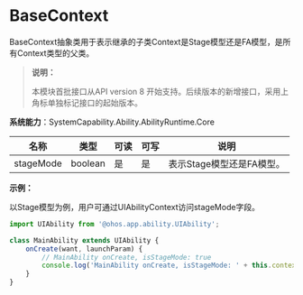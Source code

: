 # BaseContext

BaseContext抽象类用于表示继承的子类Context是Stage模型还是FA模型，是所有Context类型的父类。

> **说明：**
>
> 本模块首批接口从API version 8 开始支持。后续版本的新增接口，采用上角标单独标记接口的起始版本。

**系统能力**：SystemCapability.Ability.AbilityRuntime.Core

| 名称       | 类型   | 可读   | 可写   | 说明      |
| -------- | ------ | ---- | ---- | ------- |
| stageMode | boolean | 是    | 是    | 表示Stage模型还是FA模型。 |

**示例：**

以Stage模型为例，用户可通过UIAbilityContext访问stageMode字段。

```ts
import UIAbility from '@ohos.app.ability.UIAbility';

class MainAbility extends UIAbility {
    onCreate(want, launchParam) {
        // MainAbility onCreate, isStageMode: true
        console.log('MainAbility onCreate, isStageMode: ' + this.context.stageMode);
    }
}
```
